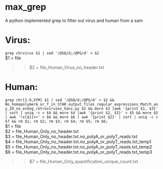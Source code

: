 max_grep
========

A python implemented grep to filter out virus and human from a sam

# Virus:
`grep chrvirus $1 | sed '/@SQ/d;/@PG/d' > $2 `  
$1 = file  
>>$2 = file_Human_Virus_no_header.txt

# Human:
`grep chr[1-9,XYM] $1 | sed '/@SQ/d;/@PG/d' > $2 && No_homopolymerA_or_T_in_STAR_output_files_regular_expressions_Match_any_20_no_endog_retroviruses_hani.py $2 && more $3 |awk '{print $1, $3}' | sort | uniq -c > $4 && more $4 |awk '{print $2, $3}' > $5 && more $5 | awk '!x[$1]++' > $6 && more $6 | awk '{print $2}' | sort | uniq -c > $7 && rm $1; rm $2; rm $3; rm $4; rm $5; rm $6;`  
$1 = file  
$2 = file_Human_Only_no_header.txt  
$3 = file_Human_Only_no_header.txt.no_polyA_or_polyT_reads.txt  
$4 = file_Human_Only_no_header.txt​.no_polyA_or_polyT_reads.txt_temp1  
$5 = file_Human_Only_no_header.txt​.no_polyA_or_polyT_reads.txt_temp2  
$6 = file_Human_Only_no_header.txt​.no_polyA_or_polyT_reads.txt_temp3  
>>$7 = file_Human_Only_quantification_unique_count.txt  
